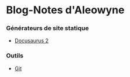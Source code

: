 # Blog-Notes d'Aleowyne

### Générateurs de site statique
- [Docusaurus 2](./docs/ssg/docusaurus.md)

### Outils
- [Git](./docs/tool/git.md)